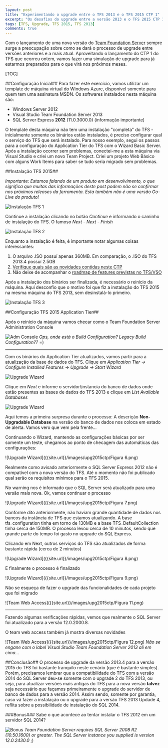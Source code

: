 ```yaml
---
layout: post
title: "Experimentando o upgrade entre o TFS 2013 e o TFS 2015 CTP 1"
excerpt: "Os desafios do upgrade entre a versão 2013 e o TFS 2015 CTP 1"
tags: [TFS, Upgrade, TFS 2015, TFS 2013]
comments: true
---
```


Com o lançamento de uma nova versão do [Team Foundation Server](http://blogs.msdn.com/b/visualstudio/archive/2015/02/23/visual-studio-2015-ctp-6-and-team-foundation-server-2015-ctp-released.aspx) sempre surge a preocupação sobre como se dará o processo de upgrade entre versões anteriores e a mais atual. Aproveitando o lançamento do CTP 1 do TFS que ocorreu ontem, vamos fazer uma simulação de upgrade para já estarmos preparados para o que virá nos próximos meses.

[TOC]

##Configuração Inicial##
Para fazer este exercício, vamos utilizar um template de máquina virtual do Windows Azure, disponível somente para quem tem uma assinatura MSDN. Os softwares instalados nesta máquina são:
* Windows Server 2012
* Visual Studio Team Foundation Server 2013
* SQL Server Express **2012** (11.0.3000.0) (informação importante)

O template desta máquina não tem uma instalação "completa" do TFS - inicialmente somente os binários estão instalados, é preciso configurar qual o serviço do TFS que será instalado. Para nosso exemplo, segui os passos para a configuração do Application Tier do TFS com o Wizard Basic Server. Após a instalação ocorrer sem problemas, conectei-me a esta máquina via Visual Studio e criei um novo Team Project. Criei um projeto Web Básico com alguns Work Items para saber se tudo seria migrado sem problemas.

##Instalação TFS 2015##

*Importante: Estamos falando de um produto em desenvolvimento, o que significa que muitas das informações deste post podem não se confirmar nos próximos releases da ferramenta. Esta também não é uma versão Go-Live do produto!*

![Instalação TFS 1]({{site.url}}/images/upg2015ctp/Figura1.png)

Continue a instalação clicando no botão *Continue* e informando o caminho de instalação do TFS. O famoso *Next - Next - Finish*

![Instalação TFS 2]({{site.url}}/images/upg2015ctp/Figura2.png)

Enquanto a instalação é feita, é importante notar algumas coisas interessantes:
1. O arquivo .ISO possuí apenas 360MB. Em comparação, o .ISO do TFS 2013.4 possuí 2.5GB
1. [Verifique quais são as novidades contidas neste CTP](http://www.visualstudio.com/en-us/news/tfs2015-vs)
1. Não deixe de acompanhar o [roadmap de features previstas no TFS/VSO](http://www.visualstudio.com/en-us/news/release-archive-vso)

Após a instalação dos binários ser finalizada, é necessário o reinício da máquina. Aqui desconfio que o motivo foi que fiz a instalação do TFS 2015 na mesma máquina do TFS 2013, sem desinstalá-lo primeiro.

![Instalação TFS 3]({{site.url}}/images/upg2015ctp/Figura2.1.png)

##Configuração TFS 2015 Application Tier##

Após o reinício da máquina vamos checar como o Team Foundation Server Administration Console

![Adm Console]({{site.url}}/images/upg2015ctp/Figura4.png)
*Ops, onde está o Build Configuration? Legacy Build Configuration??* =)

- - -

Com os binários do Application Tier atualizados, vamos partir para a atualização da base de dados do TFS. Clique em *Application Tier -> Configure Installed Features -> Upgrade -> Start Wizard* 

![Upgrade Wizard]({{site.url}}/images/upg2015ctp/Figura3.png)

Clique em *Next* e informe o servidor\instancia do banco de dados onde estão presentes as bases de dados do TFS 2013 e clique em *List Available Databases*

![Upgrade Wizard]({{site.url}}/images/upg2015ctp/Figura5.png)

Aqui temos a primeira surpresa durante o processo: A descrição **Non-Upgradable Database** na versão do banco de dados nos coloca em estado de alerta. Vamos vero que vem pela frente...

Continuando o Wizard, mantendo as configurações básicas por ser somente um teste, chegamos ao ponto de checagem das automáticas das configurações:

![Upgrade Wizard]({{site.url}}/images/upg2015ctp/Figura 6.png)

Realmente como avisado anteriormente o SQL Server Express 2012 não é compatível com a nova versão do TFS. Até o momento não foi publicado qual serão os requisitos mínimos para o TFS 2015.

No warning nos é informado que o SQL Server será atualizado para uma versão mais nova. Ok, vamos continuar o processo

![Upgrade Wizard]({{site.url}}/images/upg2015ctp/Figura 7.png)

Conforme dito anteriormente, não haviam grande quantidade de dados nos bancos da instância de TFS que estamos atualizando. A base tfs_configuration tinha em torno de 130MB e a base TFS_DefaultCollection tinha cerca de 150MB. O processo levou cerca de 10 minutos, sendo que grande parte do tempo foi gasto no upgrade do SQL Express.

Clicando em Next, outros serviços do TFS são atualizados de forma bastante rápida (cerca de 2 minutos)

![Upgrade Wizard]({{site.url}}/images/upg2015ctp/Figura 8.png)

E finalmente o processo é finalizado

![Upgrade Wizard]({{site.url}}/images/upg2015ctp/Figura 9.png)

Não se esqueça de fazer o upgrade das funcionalidades de cada projeto que foi migrado

![Team Web Access]({{site.url}}/images/upg2015ctp/Figura 11.png)


- - -

Fazendo algumas verificações rápidas, vemos que realmente o SQL Server foi atualizado para a versão 12.0.2000.8.

O team web access também já mostra diversas novidades

![Team Web Access]({{site.url}}/images/upg2015ctp/Figura 12.png)
*Não se engane com o label Visual Studio Team Foundation Server 2013 ali em cima...*

##Conclusão##
O processo de upgrade da versão 2013.4 para a versão 2015 do TFS foi bastante tranquilo neste cenário (que é bastante simples). Porém, precisamos lembrar que a compatibilidade do TFS com a versão 2014 do SQL Server deu-se somente com o upgrade 2 do TFS 2013, ou seja, para atualizar versões mais antigas do TFS para a nova versão **talvez** seja necessário que façamos primeiramente o upgrade do servidor de banco de dados para a versão 2014. Assim sendo, somente por garantia, caso vá fazer a instalação ou o upgrade para a versão TFS 2013 Updade 4, reflita sobre a possibilidade de instalação do SQL 2014.

###Bonus###
Sabe o que acontece ao tentar instalar o TFS 2012 em um servidor SQL 2014?

![Bonus]({{site.url}}/images/upg2015ctp/Figura13.png)
*Team Foundation Server requires SQL Server 2008 R2 (10.50.1600) or greater. The SQL Server instance you supplied is version 12.0.2430.0* ;)














